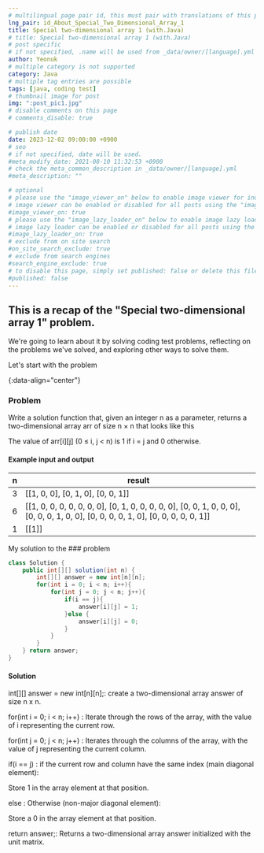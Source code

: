 ```yaml
---
# multilingual page pair id, this must pair with translations of this page. (This name must be unique)
lng_pair: id_About_Special_Two_Dimensional_Array_1
title: Special two-dimensional array 1 (with.Java)
# title: Special two-dimensional array 1 (with.Java)
# post specific
# if not specified, .name will be used from _data/owner/[language].yml
author: Yeonuk
# multiple category is not supported
category: Java
# multiple tag entries are possible
tags: [java, coding test]
# thumbnail image for post
img: ":post_pic1.jpg"
# disable comments on this page
# comments_disable: true

# publish date
date: 2023-12-02 09:00:00 +0900
# seo
# if not specified, date will be used.
#meta_modify_date: 2021-08-10 11:32:53 +0900
# check the meta_common_description in _data/owner/[language].yml
#meta_description: ""

# optional
# please use the "image_viewer_on" below to enable image viewer for individual pages or posts (_posts/ or [language]/_posts folders).
# image viewer can be enabled or disabled for all posts using the "image_viewer_posts: true" setting in _data/conf/main.yml.
#image_viewer_on: true
# please use the "image_lazy_loader_on" below to enable image lazy loader for individual pages or posts (_posts/ or [language]/_posts folders).
# image lazy loader can be enabled or disabled for all posts using the "image_lazy_loader_posts: true" setting in _data/conf/main.yml.
#image_lazy_loader_on: true
# exclude from on site search
#on_site_search_exclude: true
# exclude from search engines
#search_engine_exclude: true
# to disable this page, simply set published: false or delete this file
#published: false
---
```


<!-- outline-start -->

## This is a recap of the "Special two-dimensional array 1" problem.

We're going to learn about it by solving coding test problems, reflecting on the problems we've solved, and exploring other ways to solve them.

Let's start with the problem

{:data-align="center"}

<!-- outline-end -->

### Problem

Write a solution function that, given an integer n as a parameter, returns a two-dimensional array arr of size n × n that looks like this

The value of arr[i][j] (0 ≤ i, j < n) is 1 if i = j and 0 otherwise.

#### Example input and output

| n   | result                                                                                                                            |
| --- | --------------------------------------------------------------------------------------------------------------------------------- |
| 3   | [[1, 0, 0], [0, 1, 0], [0, 0, 1]]                                                                                                 |
| 6   | [[1, 0, 0, 0, 0, 0, 0, 0], [0, 1, 0, 0, 0, 0, 0], [0, 0, 1, 0, 0, 0], [0, 0, 0, 1, 0, 0], [0, 0, 0, 0, 1, 0], [0, 0, 0, 0, 0, 1]] |
| 1   | [[1]]                                                                                                                             |

My solution to the ### problem

```java
class Solution {
    public int[][] solution(int n) {
        int[][] answer = new int[n][n];
        for(int i = 0; i < n; i++){
            for(int j = 0; j < n; j++){
                if(i == j){
                    answer[i][j] = 1;
                }else {
                    answer[i][j] = 0;
                }
            }
        }
    } return answer;
}
```

#### Solution

int[][] answer = new int[n][n];: create a two-dimensional array answer of size n x n.

for(int i = 0; i < n; i++) : Iterate through the rows of the array, with the value of i representing the current row.

for(int j = 0; j < n; j++) : Iterates through the columns of the array, with the value of j representing the current column.

if(i == j) : if the current row and column have the same index (main diagonal element):

Store 1 in the array element at that position.

else : Otherwise (non-major diagonal element):

Store a 0 in the array element at that position.

return answer;: Returns a two-dimensional array answer initialized with the unit matrix.
